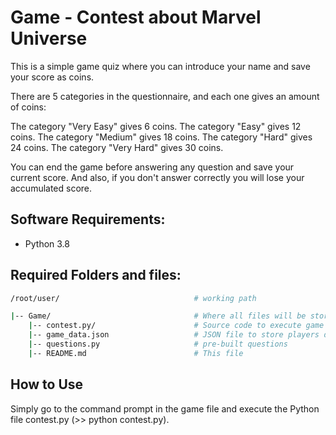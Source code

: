 # Game - Contest about Marvel Universe

This is a simple game quiz where you can introduce your name and save your score as coins. 

There are 5 categories in the  questionnaire, and each one gives an amount of coins: 

The category "Very Easy" gives 6 coins. 
The category "Easy" gives 12 coins. 
The category "Medium" gives 18 coins. 
The category "Hard" gives 24 coins. 
The category "Very Hard" gives 30 coins. 

You can end the game before answering any question and save your current score.
And also, if you don't answer correctly you will lose your accumulated score. 

## Software Requirements:

- Python 3.8

## Required Folders and files:

```bash
/root/user/                              # working path

|-- Game/                                # Where all files will be stored
    |-- contest.py/                      # Source code to execute game quiz
    |-- game_data.json                   # JSON file to store players data
    |-- questions.py                     # pre-built questions 
    |-- README.md                        # This file
```

## How to Use

Simply go to the command prompt in the game file and execute the Python file contest.py (>> python contest.py).
